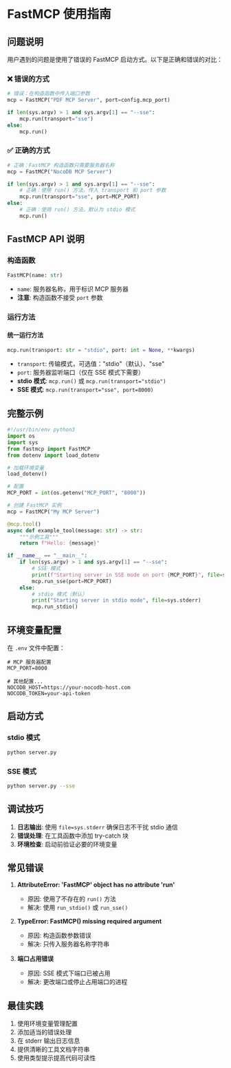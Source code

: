 # FastMCP 使用指南

## 问题说明

用户遇到的问题是使用了错误的 FastMCP 启动方式。以下是正确和错误的对比：

### ❌ 错误的方式

```python
# 错误：在构造函数中传入端口参数
mcp = FastMCP("PDF MCP Server", port=config.mcp_port)

if len(sys.argv) > 1 and sys.argv[1] == "--sse":
    mcp.run(transport="sse")
else:
    mcp.run()
```

### ✅ 正确的方式

```python
# 正确：FastMCP 构造函数只需要服务器名称
mcp = FastMCP("NocoDB MCP Server")

if len(sys.argv) > 1 and sys.argv[1] == "--sse":
    # 正确：使用 run() 方法，传入 transport 和 port 参数
    mcp.run(transport="sse", port=MCP_PORT)
else:
    # 正确：使用 run() 方法，默认为 stdio 模式
    mcp.run()
```

## FastMCP API 说明

### 构造函数

```python
FastMCP(name: str)
```

- `name`: 服务器名称，用于标识 MCP 服务器
- **注意**: 构造函数不接受 `port` 参数

### 运行方法

#### 统一运行方法

```python
mcp.run(transport: str = "stdio", port: int = None, **kwargs)
```

- `transport`: 传输模式，可选值："stdio"（默认）、"sse"
- `port`: 服务器监听端口（仅在 SSE 模式下需要）
- **stdio 模式**: `mcp.run()` 或 `mcp.run(transport="stdio")`
- **SSE 模式**: `mcp.run(transport="sse", port=8000)`

## 完整示例

```python
#!/usr/bin/env python3
import os
import sys
from fastmcp import FastMCP
from dotenv import load_dotenv

# 加载环境变量
load_dotenv()

# 配置
MCP_PORT = int(os.getenv("MCP_PORT", "8000"))

# 创建 FastMCP 实例
mcp = FastMCP("My MCP Server")

@mcp.tool()
async def example_tool(message: str) -> str:
    """示例工具"""
    return f"Hello: {message}"

if __name__ == "__main__":
    if len(sys.argv) > 1 and sys.argv[1] == "--sse":
        # SSE 模式
        print(f"Starting server in SSE mode on port {MCP_PORT}", file=sys.stderr)
        mcp.run_sse(port=MCP_PORT)
    else:
        # stdio 模式（默认）
        print("Starting server in stdio mode", file=sys.stderr)
        mcp.run_stdio()
```

## 环境变量配置

在 `.env` 文件中配置：

```env
# MCP 服务器配置
MCP_PORT=8000

# 其他配置...
NOCODB_HOST=https://your-nocodb-host.com
NOCODB_TOKEN=your-api-token
```

## 启动方式

### stdio 模式

```bash
python server.py
```

### SSE 模式

```bash
python server.py --sse
```

## 调试技巧

1. **日志输出**: 使用 `file=sys.stderr` 确保日志不干扰 stdio 通信
2. **错误处理**: 在工具函数中添加 try-catch 块
3. **环境检查**: 启动前验证必要的环境变量

## 常见错误

1. **AttributeError: 'FastMCP' object has no attribute 'run'**
   - 原因: 使用了不存在的 `run()` 方法
   - 解决: 使用 `run_stdio()` 或 `run_sse()`

2. **TypeError: FastMCP() missing required argument**
   - 原因: 构造函数参数错误
   - 解决: 只传入服务器名称字符串

3. **端口占用错误**
   - 原因: SSE 模式下端口已被占用
   - 解决: 更改端口或停止占用端口的进程

## 最佳实践

1. 使用环境变量管理配置
2. 添加适当的错误处理
3. 在 stderr 输出日志信息
4. 提供清晰的工具文档字符串
5. 使用类型提示提高代码可读性